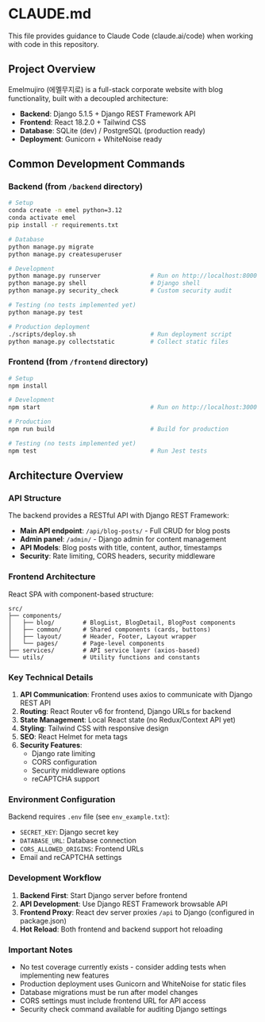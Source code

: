 # CLAUDE.md

This file provides guidance to Claude Code (claude.ai/code) when working with code in this repository.

## Project Overview

Emelmujiro (에멜무지로) is a full-stack corporate website with blog functionality, built with a decoupled architecture:

- **Backend**: Django 5.1.5 + Django REST Framework API
- **Frontend**: React 18.2.0 + Tailwind CSS
- **Database**: SQLite (dev) / PostgreSQL (production ready)
- **Deployment**: Gunicorn + WhiteNoise ready

## Common Development Commands

### Backend (from `/backend` directory)

```bash
# Setup
conda create -n emel python=3.12
conda activate emel
pip install -r requirements.txt

# Database
python manage.py migrate
python manage.py createsuperuser

# Development
python manage.py runserver              # Run on http://localhost:8000
python manage.py shell                  # Django shell
python manage.py security_check         # Custom security audit

# Testing (no tests implemented yet)
python manage.py test

# Production deployment
./scripts/deploy.sh                     # Run deployment script
python manage.py collectstatic          # Collect static files
```

### Frontend (from `/frontend` directory)

```bash
# Setup
npm install

# Development
npm start                               # Run on http://localhost:3000

# Production
npm run build                           # Build for production

# Testing (no tests implemented yet)
npm test                                # Run Jest tests
```

## Architecture Overview

### API Structure
The backend provides a RESTful API with Django REST Framework:

- **Main API endpoint**: `/api/blog-posts/` - Full CRUD for blog posts
- **Admin panel**: `/admin/` - Django admin for content management
- **API Models**: Blog posts with title, content, author, timestamps
- **Security**: Rate limiting, CORS headers, security middleware

### Frontend Architecture
React SPA with component-based structure:

```
src/
├── components/
│   ├── blog/        # BlogList, BlogDetail, BlogPost components
│   ├── common/      # Shared components (cards, buttons)
│   ├── layout/      # Header, Footer, Layout wrapper
│   └── pages/       # Page-level components
├── services/        # API service layer (axios-based)
└── utils/           # Utility functions and constants
```

### Key Technical Details

1. **API Communication**: Frontend uses axios to communicate with Django REST API
2. **Routing**: React Router v6 for frontend, Django URLs for backend
3. **State Management**: Local React state (no Redux/Context API yet)
4. **Styling**: Tailwind CSS with responsive design
5. **SEO**: React Helmet for meta tags
6. **Security Features**:
   - Django rate limiting
   - CORS configuration
   - Security middleware options
   - reCAPTCHA support

### Environment Configuration

Backend requires `.env` file (see `env_example.txt`):
- `SECRET_KEY`: Django secret key
- `DATABASE_URL`: Database connection
- `CORS_ALLOWED_ORIGINS`: Frontend URLs
- Email and reCAPTCHA settings

### Development Workflow

1. **Backend First**: Start Django server before frontend
2. **API Development**: Use Django REST Framework browsable API
3. **Frontend Proxy**: React dev server proxies `/api` to Django (configured in package.json)
4. **Hot Reload**: Both frontend and backend support hot reloading

### Important Notes

- No test coverage currently exists - consider adding tests when implementing new features
- Production deployment uses Gunicorn and WhiteNoise for static files
- Database migrations must be run after model changes
- CORS settings must include frontend URL for API access
- Security check command available for auditing Django settings